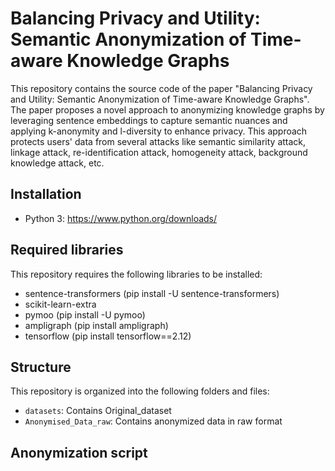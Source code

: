 # Balancing Privacy and Utility: Semantic Anonymization of Time-aware Knowledge Graphs

This repository contains the source code of the paper "Balancing Privacy and Utility: Semantic Anonymization of Time-aware Knowledge Graphs". The paper proposes a novel approach to anonymizing knowledge graphs by leveraging sentence embeddings to capture semantic nuances and applying k-anonymity and l-diversity to enhance privacy. This approach protects users' data from several attacks like semantic similarity attack, linkage attack, re-identification attack, homogeneity attack, background knowledge attack, etc. 

## Installation
* Python 3: https://www.python.org/downloads/
## Required libraries
This repository requires the following libraries to be installed:
* sentence-transformers (pip install -U sentence-transformers)
* scikit-learn-extra
* pymoo (pip install -U pymoo)
* ampligraph (pip install ampligraph)
* tensorflow (pip install tensorflow==2.12)

## Structure
This repository is organized into the following folders and files:
* `datasets`: Contains Original_dataset
* `Anonymised_Data_raw`: Contains anonymized data in raw format

## Anonymization script
